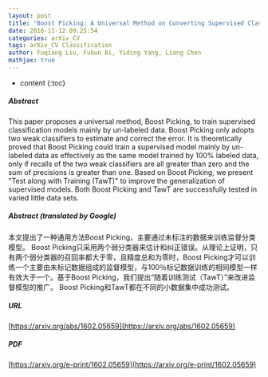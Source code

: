 ```yaml
---
layout: post
title: "Boost Picking: A Universal Method on Converting Supervised Classification to Semi-supervised Classification"
date: 2016-11-12 09:25:54
categories: arXiv_CV
tags: arXiv_CV Classification
author: Fuqiang Liu, Fukun Bi, Yiding Yang, Liang Chen
mathjax: true
---
```


* content
{:toc}

##### Abstract
This paper proposes a universal method, Boost Picking, to train supervised classification models mainly by un-labeled data. Boost Picking only adopts two weak classifiers to estimate and correct the error. It is theoretically proved that Boost Picking could train a supervised model mainly by un-labeled data as effectively as the same model trained by 100% labeled data, only if recalls of the two weak classifiers are all greater than zero and the sum of precisions is greater than one. Based on Boost Picking, we present "Test along with Training (TawT)" to improve the generalization of supervised models. Both Boost Picking and TawT are successfully tested in varied little data sets.

##### Abstract (translated by Google)
本文提出了一种通用方法Boost Picking，主要通过未标注的数据来训练监督分类模型。 Boost Picking只采用两个弱分类器来估计和纠正错误。从理论上证明，只有两个弱分类器的召回率都大于零，且精度总和为零时，Boost Picking才可以训练一个主要由未标记数据组成的监督模型，与100％标记数据训练的相同模型一样有效大于一个。基于Boost Picking，我们提出“随着训练测试（TawT）”来改进监督模型的推广。 Boost Picking和TawT都在不同的小数据集中成功测试。

##### URL
[https://arxiv.org/abs/1602.05659](https://arxiv.org/abs/1602.05659)

##### PDF
[https://arxiv.org/e-print/1602.05659](https://arxiv.org/e-print/1602.05659)

